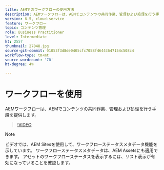 ```yaml
---
title: AEMでのワークフローの使用方法
description: AEMワークフローは、AEMでコンテンツの共同作業、管理および処理を行う手段を提供します。
version: 6.5, cloud-service
feature: ワークフロー
topic: コンテンツ管理
role: Business Practitioner
level: Intermediate
kt: 2557
thumbnail: 27848.jpg
source-git-commit: 01053f3d8de0405cfc7058f46443647154c508c4
workflow-type: tm+mt
source-wordcount: '70'
ht-degree: 4%

---
```



# ワークフローを使用

AEMワークフローは、AEMでコンテンツの共同作業、管理および処理を行う手段を提供します。

>[!VIDEO](https://video.tv.adobe.com/v/27848/?quality=12&learn=on)

>[!NOTE]
>
> ビデオでは、AEM Sitesを使用して、ワークフローステータスメタデータ機能を示しています。 ワークフローステータスメタデータは、AEM Assetsにも適用できます。 アセットのワークフローステータスを表示するには、リスト表示が有効になっていることを確認します。
